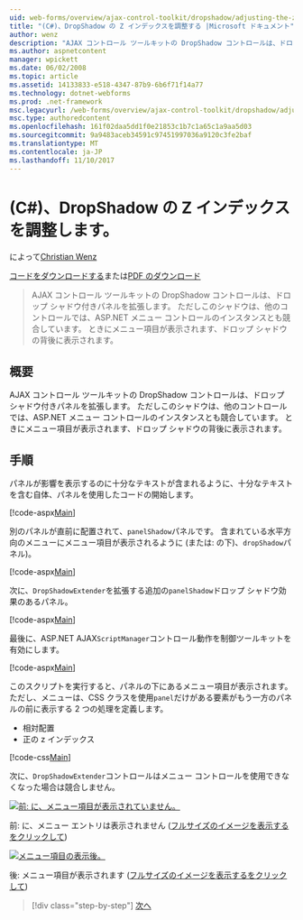 ```yaml
---
uid: web-forms/overview/ajax-control-toolkit/dropshadow/adjusting-the-z-index-of-a-dropshadow-cs
title: "(C#)、DropShadow の Z インデックスを調整する |Microsoft ドキュメント"
author: wenz
description: "AJAX コントロール ツールキットの DropShadow コントロールは、ドロップ シャドウ付きパネルを拡張します。 ただしこのシャドウは、insta の他のコントロールを持つ場合があります競合しています."
ms.author: aspnetcontent
manager: wpickett
ms.date: 06/02/2008
ms.topic: article
ms.assetid: 14133833-e518-4347-87b9-6b6f71f14a77
ms.technology: dotnet-webforms
ms.prod: .net-framework
msc.legacyurl: /web-forms/overview/ajax-control-toolkit/dropshadow/adjusting-the-z-index-of-a-dropshadow-cs
msc.type: authoredcontent
ms.openlocfilehash: 161f02daa5dd1f0e21853c1b7c1a65c1a9aa5d03
ms.sourcegitcommit: 9a9483aceb34591c97451997036a9120c3fe2baf
ms.translationtype: MT
ms.contentlocale: ja-JP
ms.lasthandoff: 11/10/2017
---
```

<a name="adjusting-the-z-index-of-a-dropshadow-c"></a>(C#)、DropShadow の Z インデックスを調整します。
====================
によって[Christian Wenz](https://github.com/wenz)

[コードをダウンロードする](http://download.microsoft.com/download/5/1/6/51652a81-500b-4f6b-88d3-617103e7941e/DropShadow1.cs.zip)または[PDF のダウンロード](http://download.microsoft.com/download/b/6/a/b6ae89ee-df69-4c87-9bfb-ad1eb2b23373/dropshadow1CS.pdf)

> AJAX コントロール ツールキットの DropShadow コントロールは、ドロップ シャドウ付きパネルを拡張します。 ただしこのシャドウは、他のコントロールでは、ASP.NET メニュー コントロールのインスタンスとも競合しています。 ときにメニュー項目が表示されます、ドロップ シャドウの背後に表示されます。


## <a name="overview"></a>概要

AJAX コントロール ツールキットの DropShadow コントロールは、ドロップ シャドウ付きパネルを拡張します。 ただしこのシャドウは、他のコントロールでは、ASP.NET メニュー コントロールのインスタンスとも競合しています。 ときにメニュー項目が表示されます、ドロップ シャドウの背後に表示されます。

## <a name="steps"></a>手順

パネルが影響を表示するのに十分なテキストが含まれるように、十分なテキストを含む自体、パネルを使用したコードの開始します。

[!code-aspx[Main](adjusting-the-z-index-of-a-dropshadow-cs/samples/sample1.aspx)]

別のパネルが直前に配置されて、`panelShadow`パネルです。 含まれている水平方向のメニューにメニュー項目が表示されるように (または: の下)、`dropShadow`パネル)。

[!code-aspx[Main](adjusting-the-z-index-of-a-dropshadow-cs/samples/sample2.aspx)]

次に、`DropShadowExtender`を拡張する追加の`panelShadow`ドロップ シャドウ効果のあるパネル。

[!code-aspx[Main](adjusting-the-z-index-of-a-dropshadow-cs/samples/sample3.aspx)]

最後に、ASP.NET AJAX`ScriptManager`コントロール動作を制御ツールキットを有効にします。

[!code-aspx[Main](adjusting-the-z-index-of-a-dropshadow-cs/samples/sample4.aspx)]

このスクリプトを実行すると、パネルの下にあるメニュー項目が表示されます。 ただし、メニューは、CSS クラスを使用`panel`だけがある要素がもう一方のパネルの前に表示する 2 つの処理を定義します。

- 相対配置
- 正の z インデックス

[!code-css[Main](adjusting-the-z-index-of-a-dropshadow-cs/samples/sample5.css)]

次に、`DropShadowExtender`コントロールはメニュー コントロールを使用できなくなった場合は競合しません。


[![前: に、メニュー項目が表示されていません。](adjusting-the-z-index-of-a-dropshadow-cs/_static/image2.png)](adjusting-the-z-index-of-a-dropshadow-cs/_static/image1.png)

前: に、メニュー エントリは表示されません ([フルサイズのイメージを表示するをクリックして](adjusting-the-z-index-of-a-dropshadow-cs/_static/image3.png))


[![メニュー項目の表示後。](adjusting-the-z-index-of-a-dropshadow-cs/_static/image5.png)](adjusting-the-z-index-of-a-dropshadow-cs/_static/image4.png)

後: メニュー項目が表示されます ([フルサイズのイメージを表示するをクリックして](adjusting-the-z-index-of-a-dropshadow-cs/_static/image6.png))

>[!div class="step-by-step"]
[次へ](manipulating-dropshadow-properties-from-client-code-cs.md)
